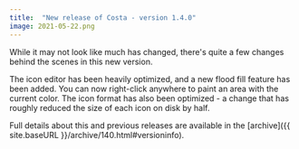 ```yaml
---
title:  "New release of Costa - version 1.4.0"
image: 2021-05-22.png
---
```

While it may not look like much has changed, there's quite a few changes behind the scenes in this new version.<!--more-->

The icon editor has been heavily optimized, and a new flood fill feature has been added. You can now right-click anywhere to paint an area with the current color. The icon format has also been optimized - a change that has roughly reduced the size of each icon on disk by half.

Full details about this and previous releases are available in the [archive]({{ site.baseURL }}/archive/140.html#versioninfo).
